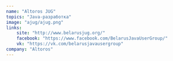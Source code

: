 ```yaml
---
name: "Altoros JUG"
topics: "Java-разработка"
image: "ajug/ajug.png"
links: 
    site: "http://www.belarusjug.org/"
    facebook: "https://www.facebook.com/BelarusJavaUserGroup/"
    vk: "https://vk.com/belarusjavausergroup"
company: "Altoros"
---
```

